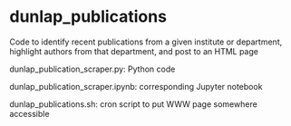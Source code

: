 # dunlap_publications
Code to identify recent publications from a given institute or department, 
highlight authors from that department, and post to an HTML page

dunlap_publication_scraper.py: Python code

dunlap_publication_scraper.ipynb: corresponding Jupyter notebook

dunlap_publications.sh: cron script to put WWW page somewhere accessible

